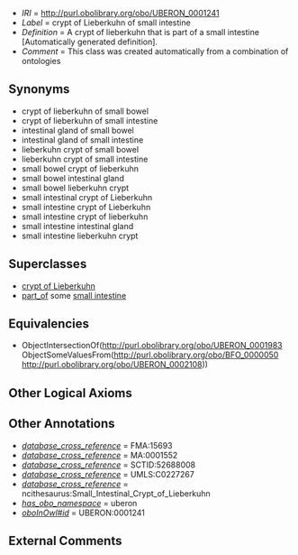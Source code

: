  * *IRI* = http://purl.obolibrary.org/obo/UBERON_0001241
 * *Label* = crypt of Lieberkuhn of small intestine
 * *Definition* = A crypt of lieberkuhn that is part of a small intestine [Automatically generated definition].
 * *Comment* = This class was created automatically from a combination of ontologies

## Synonyms

 * crypt of lieberkuhn of small bowel
 * crypt of lieberkuhn of small intestine
 * intestinal gland of small bowel
 * intestinal gland of small intestine
 * lieberkuhn crypt of small bowel
 * lieberkuhn crypt of small intestine
 * small bowel crypt of lieberkuhn
 * small bowel intestinal gland
 * small bowel lieberkuhn crypt
 * small intestinal crypt of Lieberkuhn
 * small intestine crypt of Lieberkuhn
 * small intestine crypt of lieberkuhn
 * small intestine intestinal gland
 * small intestine lieberkuhn crypt

## Superclasses

 * [crypt of Lieberkuhn](../../UBERON/83/UBERON_0001983.md)
 * [part_of](../../BFO/50/BFO_0000050.md) some [small intestine](../../UBERON/08/UBERON_0002108.md)

## Equivalencies

 * ObjectIntersectionOf(<http://purl.obolibrary.org/obo/UBERON_0001983> ObjectSomeValuesFrom(<http://purl.obolibrary.org/obo/BFO_0000050> <http://purl.obolibrary.org/obo/UBERON_0002108>))

## Other Logical Axioms


## Other Annotations

 * *[database_cross_reference](../../ef/oboInOwl#hasDbXref.md)* = FMA:15693
 * *[database_cross_reference](../../ef/oboInOwl#hasDbXref.md)* = MA:0001552
 * *[database_cross_reference](../../ef/oboInOwl#hasDbXref.md)* = SCTID:52688008
 * *[database_cross_reference](../../ef/oboInOwl#hasDbXref.md)* = UMLS:C0227267
 * *[database_cross_reference](../../ef/oboInOwl#hasDbXref.md)* = ncithesaurus:Small_Intestinal_Crypt_of_Lieberkuhn
 * *[has_obo_namespace](../../ce/oboInOwl#hasOBONamespace.md)* = uberon
 * *[oboInOwl#id](../../id/oboInOwl#id.md)* = UBERON:0001241

## External Comments

